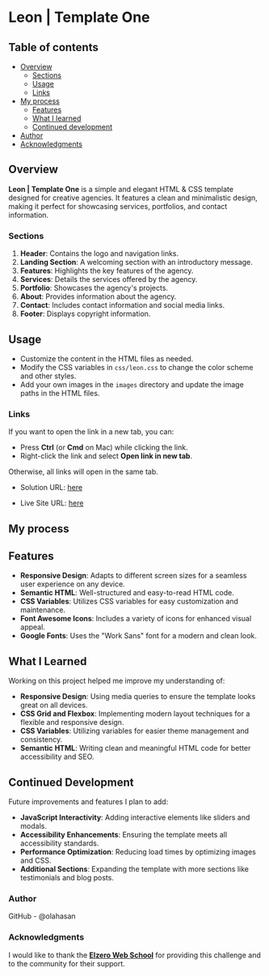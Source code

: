 # Leon | Template One


## Table of contents

- [Overview](#overview)
  - [Sections](#Sections)
  - [Usage](#Usage)
  - [Links](#links)
- [My process](#my-process)
  - [Features](#Features)
  - [What I learned](#what-i-learned)
  - [Continued development](#continued-development)
- [Author](#author)
- [Acknowledgments](#Acknowledgments)

## Overview

**Leon | Template One** is a simple and elegant HTML & CSS template designed for creative agencies. It features a clean and minimalistic design, making it perfect for showcasing services, portfolios, and contact information.

### Sections

1. **Header**: Contains the logo and navigation links.
2. **Landing Section**: A welcoming section with an introductory message.
3. **Features**: Highlights the key features of the agency.
4. **Services**: Details the services offered by the agency.
5. **Portfolio**: Showcases the agency's projects.
6. **About**: Provides information about the agency.
7. **Contact**: Includes contact information and social media links.
8. **Footer**: Displays copyright information.

## Usage
- Customize the content in the HTML files as needed.
- Modify the CSS variables in `css/leon.css` to change the color scheme and other styles.
- Add your own images in the `images` directory and update the image paths in the HTML files.

### Links

If you want to open the link in a new tab, you can:

- Press **Ctrl** (or **Cmd** on Mac) while clicking the link.
- Right-click the link and select **Open link in new tab**.

Otherwise, all links will open in the same tab.


- Solution URL: [here](https://github.com/olahasan/Html_And_Css_Template_One_1)

- Live Site URL: [here](https://olahasan.github.io/Html_And_Css_Template_One_1/)

## My process

## Features

- **Responsive Design**: Adapts to different screen sizes for a seamless user experience on any device.
- **Semantic HTML**: Well-structured and easy-to-read HTML code.
- **CSS Variables**: Utilizes CSS variables for easy customization and maintenance.
- **Font Awesome Icons**: Includes a variety of icons for enhanced visual appeal.
- **Google Fonts**: Uses the "Work Sans" font for a modern and clean look.

## What I Learned
Working on this project helped me improve my understanding of:
- **Responsive Design**: Using media queries to ensure the template looks great on all devices.
- **CSS Grid and Flexbox**: Implementing modern layout techniques for a flexible and responsive design.
- **CSS Variables**: Utilizing variables for easier theme management and consistency.
- **Semantic HTML**: Writing clean and meaningful HTML code for better accessibility and SEO.

## Continued Development
Future improvements and features I plan to add:
- **JavaScript Interactivity**: Adding interactive elements like sliders and modals.
- **Accessibility Enhancements**: Ensuring the template meets all accessibility standards.
- **Performance Optimization**: Reducing load times by optimizing images and CSS.
- **Additional Sections**: Expanding the template with more sections like testimonials and blog posts.

### Author

GitHub - @olahasan

### Acknowledgments

I would like to thank the **[Elzero Web School](https://elzero.org/)** for providing this challenge and to the community for their support.

